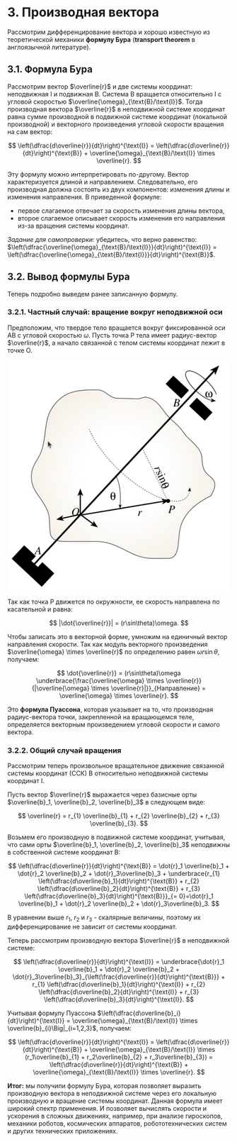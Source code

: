 
# 3. Производная вектора

Рассмотрим дифференцирование вектора и хорошо известную из теоретической механики **формулу Бура** (**transport theorem** в англоязычной литературе). 

## 3.1. Формула Бура

Рассмотрим вектор $\overline{r}$ и две системы координат: неподвижная $\text{I}$ и подвижная $\text{B}$. Система $\text{B}$ вращается относительно $\text{I}$ с угловой скоростью $\overline{\omega}_{\text{B}/\text{I}}$. Тогда производная вектора $\overline{r}$ в неподвижной системе координат равна сумме производной в подвижной системе координат (локальной производной) и векторного произведения угловой скорости вращения на сам вектор:

$$
\left(\dfrac{d\overline{r}}{dt}\right)^{\text{I}} = \left(\dfrac{d\overline{r}}{dt}\right)^{\text{B}} + \overline{\omega}_{\text{B}/\text{I}} \times \overline{r}.
$$

Эту формулу можно интерпретировать по-другому. Вектор характеризуется длиной и направлением. Следовательно, его производная должна состоять из двух компонентов: изменения длины и изменения направления. В приведенной формуле:

- первое слагаемое отвечает за скорость изменения длины вектора,
- второе слагаемое описывает скорость изменения его направления из-за вращения системы координат.

*Задание для самопроверки:* убедитесь, что верно равенство: $\left(\dfrac{\overline{\omega}_{\text{B}/\text{I}}}{dt}\right)^{\text{I}} = \left(\dfrac{\overline{\omega}_{\text{B}/\text{I}}}{dt}\right)^{\text{B}}$.

## 3.2. Вывод формулы Бура

Теперь подробно выведем ранее записанную формулу.

### 3.2.1. Частный случай: вращение вокруг неподвижной оси  

Предположим, что твердое тело вращается вокруг фиксированной оси $\text{AB}$ с угловой скоростью $\omega$. Пусть точка $\text{P}$ тела имеет радиус-вектор $\overline{r}$, а начало связанной с телом системы координат лежит в точке $\text{О}$.

![](../pics/kin_diff_body_rotation.png)

Так как точка $\text{P}$ движется по окружности, ее скорость направлена по касательной и равна:

$$
|\dot{\overline{r}}| = (r\sin\theta)\omega.
$$

Чтобы записать это в векторной форме, умножим на единичный вектор направления скорости. Так как модуль векторного произведения $\overline{\omega} \times \overline{r}$ по определению равен $\omega r \sin\theta$, получаем:

$$
\dot{\overline{r}} = (r\sin\theta)\omega \underbrace{\frac{\overline{\omega} \times \overline{r}}{|\overline{\omega} \times \overline{r}|}}_{Направление} = \overline{\omega} \times \overline{r}.
$$

Это **формула Пуассона**, которая указывает на то, что производная радиус-вектора точки, закрепленной на вращающемся теле, определяется векторным произведением угловой скорости и самого вектора.

### 3.2.2. Общий случай вращения

Рассмотрим теперь произвольное вращательное движение связанной системы координат (ССК) $\text{B}$ относительно неподвижной системы координат $\text{I}$.

Пусть вектор $\overline{r}$ выражается через базисные орты $\overline{b}_1, \overline{b}_2, \overline{b}_3$ в следующем виде:

$$
\overline{r} = r_{1} \overline{b}_{1} + r_{2} \overline{b}_{2} + r_{3} \overline{b}_{3}.
$$

Возьмем его производную в подвижной системе координат, учитывая, что сами орты $\overline{b}_1, \overline{b}_2, \overline{b}_3$ неподвижны в собственной системе координат $\text{B}$:

$$
\left(\dfrac{d\overline{r}}{dt}\right)^{\text{B}} =
\dot{r}_1 \overline{b}_1 + \dot{r}_2 \overline{b}_2 + \dot{r}_3\overline{b}_3 + \underbrace{r_{1} \left(\dfrac{d\overline{b}_1}{dt}\right)^{\text{B}} + r_{2} \left(\dfrac{d\overline{b}_2}{dt}\right)^{\text{B}} + r_{3} \left(\dfrac{d\overline{b}_3}{dt}\right)^{\text{B}}}_{= 0}=\dot{r}_1 \overline{b}_1 + \dot{r}_2 \overline{b}_2 + \dot{r}_3\overline{b}_3.
$$

В уравнении выше $r_1$, $r_2$ и $r_3$ - скалярные величины, поэтому их дифференцирование не зависит от системы координат.

Теперь рассмотрим производную вектора $\overline{r}$ в неподвижной системе:

$$
\left(\dfrac{d\overline{r}}{dt}\right)^{\text{I}} =
\underbrace{\dot{r}_1 \overline{b}_1 + \dot{r}_2 \overline{b}_2 + \dot{r}_3\overline{b}_3}_{\left(\frac{d\overline{r}}{dt}\right)^{\text{B}}} + r_{1} \left(\dfrac{d\overline{b}_1}{dt}\right)^{\text{I}} + r_{2} \left(\dfrac{d\overline{b}_2}{dt}\right)^{\text{I}} + r_{3} \left(\dfrac{d\overline{b}_3}{dt}\right)^{\text{I}}.
$$

Учитывая формулу Пуассона $\left(\dfrac{d\overline{b}_i}{dt}\right)^{\text{I}} = \overline{\omega}_{\text{B}/\text{I}} \times \overline{b}_{i}\Big|_{i=1,2,3}$, получаем:

$$
\left(\dfrac{d\overline{r}}{dt}\right)^{\text{I}} = \left(\dfrac{d\overline{r}}{dt}\right)^{\text{B}} + \overline{\omega}_{\text{B}/\text{I}} \times (r_1\overline{b}_{1} + r_2\overline{b}_{2} + r_3\overline{b}_{3}) = \left(\dfrac{d\overline{r}}{dt}\right)^{\text{B}} + \overline{\omega}_{\text{B}/\text{I}} \times \overline{r}.
$$

**Итог:** мы получили формулу Бура, которая позволяет выразить производную вектора в неподвижной системе через его локальную производную и вращение системы координат.
Данная формула имеет широкий спектр применения. И позволяет вычислять скорости и ускорения в сложных движениях, например, при анализе гироскопов, механики роботов, космических аппаратов, робототехнических систем и других технических приложениях.
